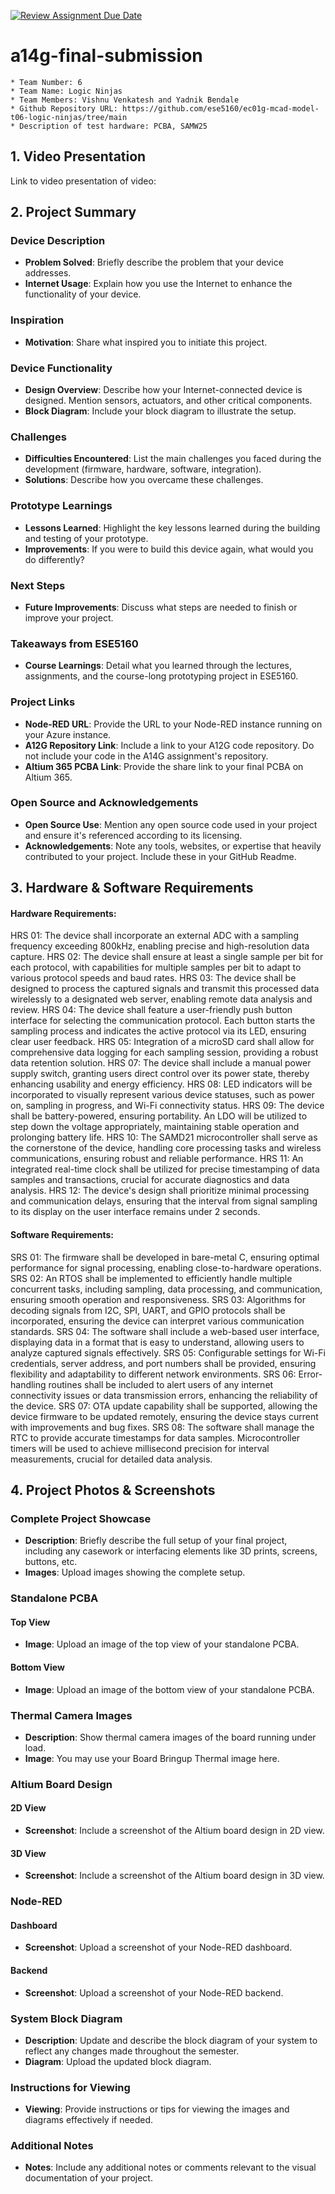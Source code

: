[![Review Assignment Due Date](https://classroom.github.com/assets/deadline-readme-button-24ddc0f5d75046c5622901739e7c5dd533143b0c8e959d652212380cedb1ea36.svg)](https://classroom.github.com/a/kzkUPShx)
# a14g-final-submission

    * Team Number: 6
    * Team Name: Logic Ninjas
    * Team Members: Vishnu Venkatesh and Yadnik Bendale
    * Github Repository URL: https://github.com/ese5160/ec01g-mcad-model-t06-logic-ninjas/tree/main
    * Description of test hardware: PCBA, SAMW25


## 1. Video Presentation

Link to video presentation of video: 

## 2. Project Summary

### Device Description
- **Problem Solved**: Briefly describe the problem that your device addresses.
- **Internet Usage**: Explain how you use the Internet to enhance the functionality of your device.

### Inspiration
- **Motivation**: Share what inspired you to initiate this project.

### Device Functionality
- **Design Overview**: Describe how your Internet-connected device is designed. Mention sensors, actuators, and other critical components.
- **Block Diagram**: Include your block diagram to illustrate the setup.

### Challenges
- **Difficulties Encountered**: List the main challenges you faced during the development (firmware, hardware, software, integration).
- **Solutions**: Describe how you overcame these challenges.

### Prototype Learnings
- **Lessons Learned**: Highlight the key lessons learned during the building and testing of your prototype.
- **Improvements**: If you were to build this device again, what would you do differently?

### Next Steps
- **Future Improvements**: Discuss what steps are needed to finish or improve your project.

### Takeaways from ESE5160
- **Course Learnings**: Detail what you learned through the lectures, assignments, and the course-long prototyping project in ESE5160.

### Project Links
- **Node-RED URL**: Provide the URL to your Node-RED instance running on your Azure instance.
- **A12G Repository Link**: Include a link to your A12G code repository. Do not include your code in the A14G assignment's repository.
- **Altium 365 PCBA Link**: Provide the share link to your final PCBA on Altium 365.

### Open Source and Acknowledgements
- **Open Source Use**: Mention any open source code used in your project and ensure it's referenced according to its licensing.
- **Acknowledgements**: Note any tools, websites, or expertise that heavily contributed to your project. Include these in your GitHub Readme.

## 3. Hardware & Software Requirements
#### Hardware Requirements:
HRS 01: The device shall incorporate an external ADC with a sampling frequency exceeding 800kHz, enabling precise and high-resolution data capture.
HRS 02: The device shall ensure at least a single sample per bit for each protocol, with capabilities for multiple samples per bit to adapt to various protocol speeds and baud rates.
HRS 03: The device shall be designed to process the captured signals and transmit this processed data wirelessly to a designated web server, enabling remote data analysis and review.
HRS 04: The device shall feature a user-friendly push button interface for selecting the communication protocol. Each button starts the sampling process and indicates the active protocol via its LED, ensuring clear user feedback.
HRS 05: Integration of a microSD card shall allow for comprehensive data logging for each sampling session, providing a robust data retention solution.
HRS 07: The device shall include a manual power supply switch, granting users direct control over its power state, thereby enhancing usability and energy efficiency.
HRS 08: LED indicators will be incorporated to visually represent various device statuses, such as power on, sampling in progress, and Wi-Fi connectivity status.
HRS 09: The device shall be battery-powered, ensuring portability. An LDO will be utilized to step down the voltage appropriately, maintaining stable operation and prolonging battery life.
HRS 10: The SAMD21 microcontroller shall serve as the cornerstone of the device, handling core processing tasks and wireless communications, ensuring robust and reliable performance.
HRS 11: An integrated real-time clock shall be utilized for precise timestamping of data samples and transactions, crucial for accurate diagnostics and data analysis.
HRS 12: The device's design shall prioritize minimal processing and communication delays, ensuring that the interval from signal sampling to its display on the user interface remains under 2 seconds.


#### Software Requirements:

SRS 01: The firmware shall be developed in bare-metal C, ensuring optimal performance for signal processing, enabling close-to-hardware operations.
SRS 02: An RTOS shall be implemented to efficiently handle multiple concurrent tasks, including sampling, data processing, and communication, ensuring smooth operation and responsiveness.
SRS 03: Algorithms for decoding signals from I2C, SPI, UART, and GPIO protocols shall be incorporated, ensuring the device can interpret various communication standards.
SRS 04: The software shall include a web-based user interface, displaying data in a format that is easy to understand, allowing users to analyze captured signals effectively.
SRS 05: Configurable settings for Wi-Fi credentials, server address, and port numbers shall be provided, ensuring flexibility and adaptability to different network environments.
SRS 06: Error-handling routines shall be included to alert users of any internet connectivity issues or data transmission errors, enhancing the reliability of the device.
SRS 07: OTA update capability shall be supported, allowing the device firmware to be updated remotely, ensuring the device stays current with improvements and bug fixes.
SRS 08: The software shall manage the RTC to provide accurate timestamps for data samples. Microcontroller timers will be used to achieve millisecond precision for interval measurements, crucial for detailed data analysis.

## 4. Project Photos & Screenshots


### Complete Project Showcase
- **Description**: Briefly describe the full setup of your final project, including any casework or interfacing elements like 3D prints, screens, buttons, etc.
- **Images**: Upload images showing the complete setup.

### Standalone PCBA
#### Top View
- **Image**: Upload an image of the top view of your standalone PCBA.

#### Bottom View
- **Image**: Upload an image of the bottom view of your standalone PCBA.

### Thermal Camera Images
- **Description**: Show thermal camera images of the board running under load.
- **Image**: You may use your Board Bringup Thermal image here.

### Altium Board Design
#### 2D View
- **Screenshot**: Include a screenshot of the Altium board design in 2D view.

#### 3D View
- **Screenshot**: Include a screenshot of the Altium board design in 3D view.

### Node-RED
#### Dashboard
- **Screenshot**: Upload a screenshot of your Node-RED dashboard.

#### Backend
- **Screenshot**: Upload a screenshot of your Node-RED backend.

### System Block Diagram
- **Description**: Update and describe the block diagram of your system to reflect any changes made throughout the semester.
- **Diagram**: Upload the updated block diagram.

### Instructions for Viewing
- **Viewing**: Provide instructions or tips for viewing the images and diagrams effectively if needed.

### Additional Notes
- **Notes**: Include any additional notes or comments relevant to the visual documentation of your project.
